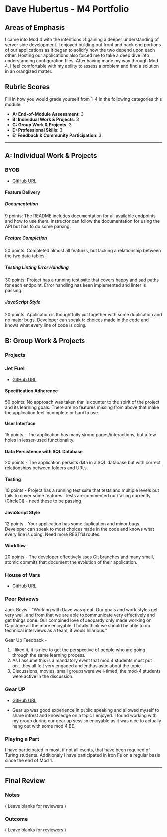 # Dave Hubertus - M4 Portfolio

## Areas of Emphasis

  I came into Mod 4 with the intentions of gaining a deeper understanding of server side development. I enjoyed building out front and back end portions of our applications as it began to solidify how the two depend upon each other. Hosting our applications also forced me to take a deep dive into understanding configuration files. After having made my way through Mod 4, I feel comfortable with my ability to assess a problem and find a solution in an orangized matter.

## Rubric Scores

Fill in how you would grade yourself from 1-4 in the following categories this module:

*   **A: End-of-Module Assessment**: 3
*   **B: Individual Work & Projects**: 3
*   **C: Group Work & Projects**: 3
*   **D: Professional Skills**: 3
*   **E: Feedback & Community Participation**: 3

-----------------------

## A: Individual Work & Projects


### BYOB

*   [GitHub URL](https://github.com/dhubertus/byob)

#### Feature Delivery
##### Documentation
9 points: The README includes documentation for all available endpoints and how to use them. Instructor can follow the documentation for using the API but has to do some parsing.

##### Feature Completion
50 points: Completed almost all features, but lacking a relationship between the two data tables.

##### Testing Linting Error Handling
30 points: Project has a running test suite that covers happy and sad paths for each endpoint. Error handling has been implemented and linter is passing.

##### JavaScript Style
20 points: Application is thoughtfully put together with some duplication and no major bugs. Developer can speak to choices made in the code and knows what every line of code is doing.


## B: Group Work & Projects

### Projects

### Jet Fuel

*   [GitHub URL](https://github.com/dhubertus/jet-fuel)

#### Specification Adherence
50 points: No approach was taken that is counter to the spirit of the project and its learning goals. There are no features missing from above that make the application feel incomplete or hard to use.

#### User Interface
15 points - The application has many strong pages/interactions, but a few holes in lesser-used functionality.

#### Data Persistence with SQL Database
20 points - The application persists data in a SQL database but with correct relationships between folders and URLs.

#### Testing
10 points - Project has a running test suite that tests and multiple levels but fails to cover some features. Tests are commented out/failing currently (CircleCI) - need these to be passing

#### JavaScript Style
12 points - Your application has some duplication and minor bugs. Developer can speak to most choices made in the code and knows what every line is doing. Need more RESTful routes.

#### Workflow
20 points - The developer effectively uses Git branches and many small, atomic commits that document the evolution of their application.

### House of Vars

*   [GitHub URL](https://medium.com/@dhubertus/first-dive-into-an-open-source-project-56cc4635369f)



### Peer Reivews
Jack Bevis - “Working with Dave was great. Our goals and work styles gel very well, and from that we are able to communicate very effectively and get things done. Our combined love of Jeopardy only made working on Capstone all the more enjoyable. I totally think we should be able to do technical interviews as a team, it would hilarious.”

Gear Up Feedback - 
1) I liked it, it is nice to get the perspective of people who are going through the same learning process.
2) As I assume this is a mandatory event that mod 4 students must put on...they all felt very engaged and enthusiastic about the topic.
3) Discussions, movies, small groups were well-timed, the mod-4 students were active in the discussion. 

### Gear UP

*   [GitHub URL](https://github.com/turingschool/gear-up/blob/master/m4_sessions/1706-inning/group_two.md)

* Gear up was good experience in public speaking and allowed myself to share intrest and knowledge on a topic I enjoyed. I found working with my group during our gear up session enjoyable as it was nice to actually hang out with some mod 4 BE.

### Playing a Part

I have participated in most, if not all events, that have been required of Turing students. Additionaly I have participated in Iron Fe on a regular basis since the end of Mod 1. 

------------------

## Final Review

### Notes

( Leave blanks for reviewers )

### Outcome

( Leave blanks for reviewers )

